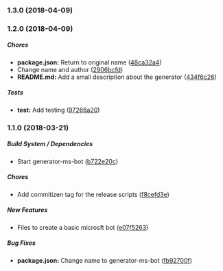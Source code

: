 ### 1.3.0 (2018-04-09)

### 1.2.0 (2018-04-09)

##### Chores

* **package.json:**  Return to original name ([48ca32a4](git@raspberrypi:Fran/generator-paco.git/commit/48ca32a4b94965141624241ce862d2919cc91e55))
*  Change name and author ([2906bcfd](git@raspberrypi:Fran/generator-paco.git/commit/2906bcfdd2e31439ee321fe02a2baca746389c16))
* **README.md:**  Add a small description about the generator ([434f6c26](git@raspberrypi:Fran/generator-paco.git/commit/434f6c269e559a45b719994fb15783ff6eb0ca46))

##### Tests

* **__test__:**  Add testing ([97266a20](git@raspberrypi:Fran/generator-paco.git/commit/97266a204ea0b281138f331a9a3e3c70430867bc))

### 1.1.0 (2018-03-21)

##### Build System / Dependencies

*  Start generator-ms-bot ([b722e20c](git@raspberrypi:Fran/generator-paco.git/commit/b722e20c1f6db458b11375bc2fca37258950930c))

##### Chores

*  Add commitizen tag for the release scripts ([f8cefd3e](git@raspberrypi:Fran/generator-paco.git/commit/f8cefd3eaa1e693e256afa144a50ae93135d5c4b))

##### New Features

*  Files to create a basic microsft bot ([e07f5263](git@raspberrypi:Fran/generator-paco.git/commit/e07f52638239e7dcd27bbf3da8c5c666146e75a2))

##### Bug Fixes

* **package.json:**  Change name to generator-ms-bot ([fb92700f](git@raspberrypi:Fran/generator-paco.git/commit/fb92700fb6ff26874a9284246a12aab135d06c84))


